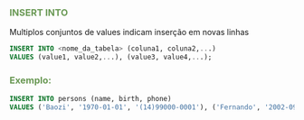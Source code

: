 ### <span style = "color:#6a9955">INSERT INTO  </span>
Multiplos conjuntos de values indicam inserção em novas linhas
```sql
INSERT INTO <nome_da_tabela> (coluna1, coluna2,...) 
VALUES (value1, value2,...), (value3, value4,...);
```
### <span style = "color:#6a9955">Exemplo:  </span>
```sql
INSERT INTO persons (name, birth, phone) 
VALUES ('Baozi', '1970-01-01', '(14)99000-0001'), ('Fernando', '2002-09-03', '(14)99000-0002');
```
